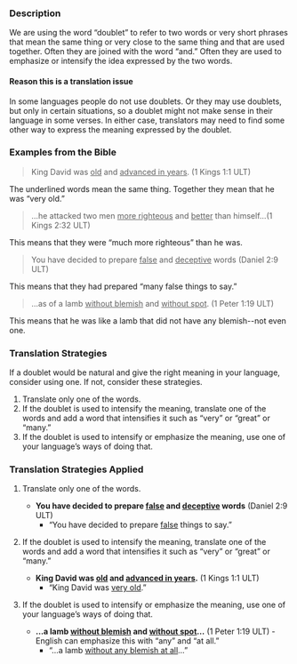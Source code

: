 

### Description

We are using the word “doublet” to refer to two words or very short phrases that mean the same thing or very close to the same thing and that are used together. Often they are joined with the word “and.” Often they are used to emphasize or intensify the idea expressed by the two words.

#### Reason this is a translation issue

In some languages people do not use doublets. Or they may use doublets, but only in certain situations, so a doublet might not make sense in their language in some verses. In either case, translators may need to find some other way to express the meaning expressed by the doublet.

### Examples from the Bible

>King David was <u>old</u> and <u>advanced in years</u>. (1 Kings 1:1 ULT)

The underlined words mean the same thing. Together they mean that he was “very old.”

 >…he attacked two men <u>more righteous</u> and <u>better</u> than himself…(1 Kings 2:32 ULT)

This means that they were “much more righteous” than he was.

>You have decided to prepare <u>false</u> and <u>deceptive</u> words (Daniel 2:9 ULT)

This means that they had prepared “many false things to say.”

>…as of a lamb <u>without blemish</u> and <u>without spot</u>. (1 Peter 1:19 ULT)

This means that he was like a lamb that did not have any blemish--not even one.

### Translation Strategies

If a doublet would be natural and give the right meaning in your language, consider using one. If not, consider these strategies.

1. Translate only one of the words.
1. If the doublet is used to intensify the meaning, translate one of the words and add a word that intensifies it such as “very” or “great” or “many.”
1. If the doublet is used to intensify or emphasize the meaning, use one of your language’s ways of doing that.

### Translation Strategies Applied

1. Translate only one of the words.

    * **You have decided to prepare <u>false</u>  and <u>deceptive</u>  words**  (Daniel 2:9 ULT)
        * “You have decided to prepare <u>false</u> things to say.”

1. If the doublet is used to intensify the meaning, translate one of the words and add a word that intensifies it such as “very” or “great” or “many.”

    * **King David was <u>old</u> and <u>advanced in years</u>.**  (1 Kings 1:1 ULT)
        * “King David was <u>very old</u>.”

1. If the doublet is used to intensify or emphasize the meaning, use one of your language’s ways of doing that.

    * **…a lamb <u>without blemish</u> and <u>without spot</u>…**  (1 Peter 1:19 ULT) - English can emphasize this with “any” and “at all.”
        * “…a lamb <u>without any blemish at all</u>…”

